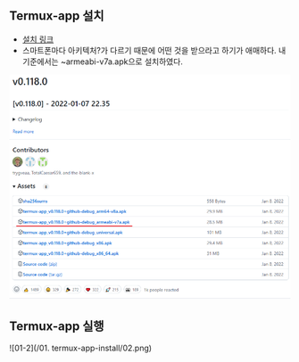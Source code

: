 ## Termux-app 설치

- [설치 링크](https://github.com/termux/termux-app/releases)
- 스마트폰마다 아키텍처?가 다르기 때문에 어떤 것을 받으라고 하기가 애매하다. 내 기준에서는 ~armeabi-v7a.apk으로 설치하였다.

![01-1](https://github.com/revenge1005/android-homelab-with-termux/blob/main/01.%20termux-app-install/01.PNG)

## Termux-app 실행

![01-2](/01. termux-app-install/02.png)